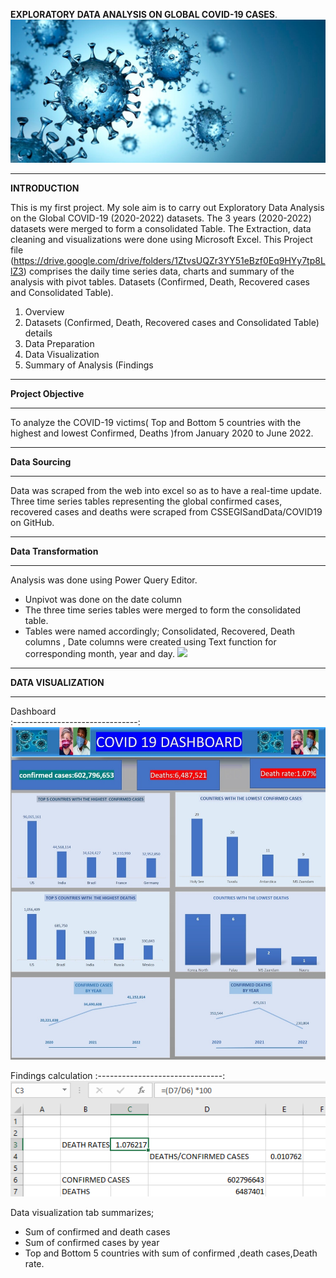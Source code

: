 **EXPLORATORY DATA ANALYSIS ON  GLOBAL COVID-19 CASES**.
![](covid19.jpg)
***
**INTRODUCTION**

This is my first  project. My sole aim is to carry out Exploratory Data Analysis on the Global COVID-19 (2020-2022) datasets. The 3 years (2020-2022) datasets were merged to form a consolidated Table. The Extraction, data cleaning and visualizations were done using Microsoft Excel. This Project file (https://drive.google.com/drive/folders/1ZtvsUQZr3YY51eBzf0Eq9HYy7tp8LlZ3) comprises the daily time series data, charts and summary of the analysis with pivot tables.
Datasets (Confirmed, Death, Recovered cases and Consolidated Table).

1. Overview
2. Datasets (Confirmed, Death, Recovered cases and Consolidated Table) details
3. Data Preparation
4. Data Visualization 
5. Summary of Analysis (Findings

***
 **Project Objective**
 ***
To analyze the COVID-19 victims( Top and Bottom 5 countries with the highest and lowest Confirmed, Deaths )from January 2020 to June 2022.
***
**Data Sourcing**
***

Data was scraped from the web into excel so as to have a real-time update.
Three time series tables representing the global confirmed cases, recovered cases and deaths were scraped from   CSSEGISandData/COVID19 on GitHub.
***
**Data Transformation**
***
Analysis was done using Power Query Editor.
- Unpivot was done on the date column
- The three time series tables were merged to form the consolidated table.
- Tables were named accordingly; Consolidated, Recovered, Death columns , Date columns were created using Text function for corresponding month, year and day. 
![](dashboardcovid19.jpg)
***
**DATA VISUALIZATION**
***
Dashboard                         
:-------------------------------:
![](coviddashboard.jpg) 

 Findings calculation
 :-------------------------------:
![](covidfindings.png)

Data visualization tab summarizes;
- Sum of confirmed and death cases
- Sum of confirmed cases by year 
- Top and Bottom 5 countries with sum of confirmed ,death cases,Death rate.


